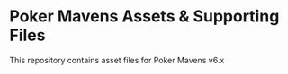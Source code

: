 # Poker Mavens Assets & Supporting Files
This repository contains asset files for Poker Mavens v6.x
